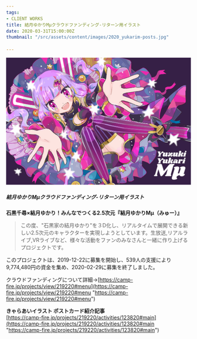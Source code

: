 ```yaml
---
tags:
- CLIENT WORKS
title: 結月ゆかりMμクラウドファンディング-リターン用イラスト
date: 2020-03-31T15:00:00Z
thumbnail: "/src/assets/content/images/2020_yukarim-posts.jpg"

---
```

![](/src/assets/content/images/2020_yukarim-posts.jpg)

##### 結月ゆかりMμクラウドファンディング-リターン用イラスト

**石黒千尋×結月ゆかり！みんなでつくる2.5次元『結月ゆかりMμ（みゅー）』**

> この度、"石黒家の結月ゆかり"を３D化し、リアルタイムで展開できる新しい2.5次元のキャラクターを実現しようとしています。生放送,リアルライブ,VRライブなど、様々な活動をファンのみなさんと一緒に作り上げるプロジェクトです。

このプロジェクトは、2019-12-22に募集を開始し、539人の支援により9,774,480円の資金を集め、2020-02-29に募集を終了しました。

クラウドファンディングについて詳細→[https://camp-fire.jp/projects/view/219220#menu](https://camp-fire.jp/projects/view/219220#menu "https://camp-fire.jp/projects/view/219220#menu")

**きゃらあいイラスト ポストカード紹介記事**  
[https://camp-fire.jp/projects/219220/activities/123820#main](https://camp-fire.jp/projects/219220/activities/123820#main "https://camp-fire.jp/projects/219220/activities/123820#main")